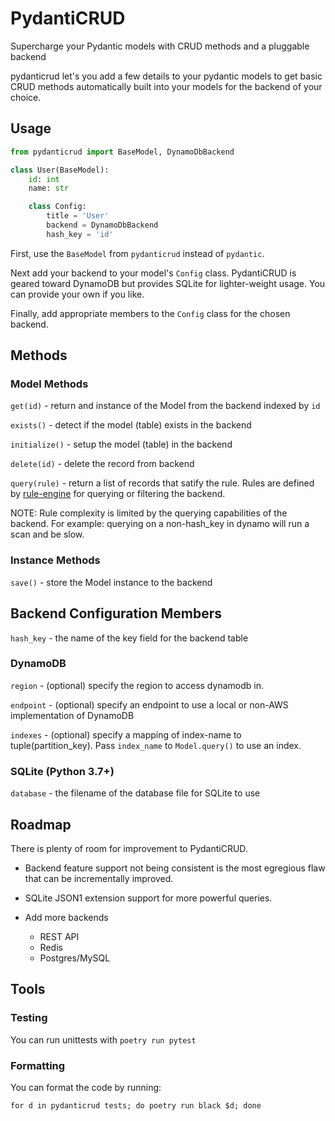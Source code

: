 # PydantiCRUD

Supercharge your Pydantic models with CRUD methods and a pluggable backend

pydanticrud let's you add a few details to your pydantic models to get basic
CRUD methods automatically built into your models for the backend of your
choice.

## Usage

```python
from pydanticrud import BaseModel, DynamoDbBackend

class User(BaseModel):
    id: int
    name: str

    class Config:
        title = 'User'
        backend = DynamoDbBackend
        hash_key = 'id'
```

First, use the `BaseModel` from `pydanticrud` instead of `pydantic`.

Next add your backend to your model's `Config` class. PydantiCRUD is geared
toward DynamoDB but provides SQLite for lighter-weight usage. You can provide
your own if you like.

Finally, add appropriate members to the `Config` class for the chosen backend.

## Methods

### Model Methods

`get(id)` - return and instance of the Model from the backend indexed by `id`

`exists()` - detect if the model (table) exists in the backend

`initialize()` - setup the model (table) in the backend

`delete(id)` - delete the record from backend

`query(rule)` - return a list of records that satify the rule. Rules are
defined by [rule-engine](https://zerosteiner.github.io/rule-engine/) for
querying or filtering the backend.

NOTE: Rule complexity is limited by the querying capabilities of the backend.
For example: querying on a non-hash_key in dynamo will run a scan and be slow.

### Instance Methods

`save()` - store the Model instance to the backend

## Backend Configuration Members

`hash_key` - the name of the key field for the backend table

### DynamoDB

`region` - (optional) specify the region to access dynamodb in.

`endpoint` - (optional) specify an endpoint to use a local or non-AWS implementation of
DynamoDB

`indexes` - (optional) specify a mapping of index-name to tuple(partition_key). Pass `index_name` to `Model.query()` to use an index.

### SQLite (Python 3.7+)

`database` - the filename of the database file for SQLite to use

## Roadmap

There is plenty of room for improvement to PydantiCRUD.

- Backend feature support not being consistent is the most egregious flaw that
can be incrementally improved.
- SQLite JSON1 extension support for more powerful queries.
- Add more backends

  - REST API
  - Redis
  - Postgres/MySQL

## Tools

### Testing

You can run unittests with `poetry run pytest`

### Formatting

You can format the code by running:

`for d in pydanticrud tests; do poetry run black $d; done`
